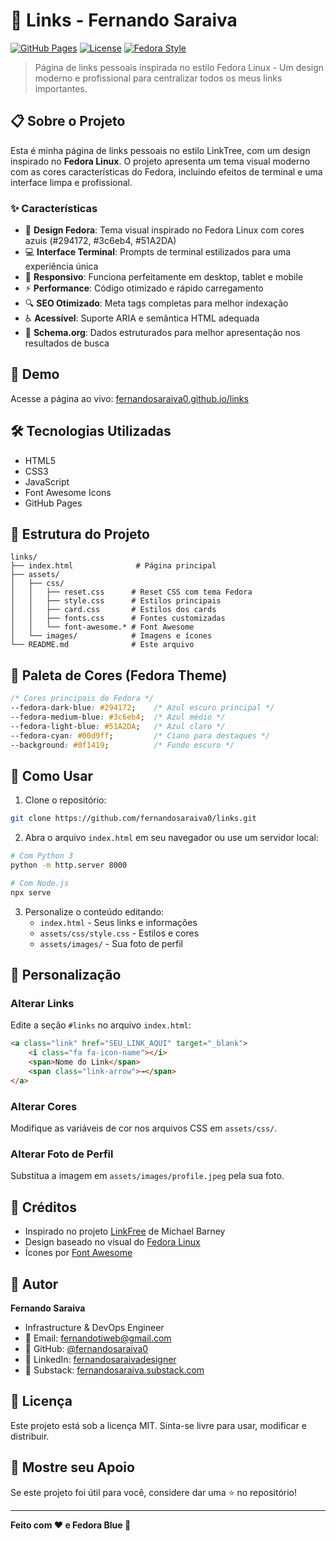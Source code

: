 # 🔗 Links - Fernando Saraiva

[![GitHub Pages](https://img.shields.io/badge/GitHub%20Pages-Live-blue?style=flat-square&logo=github)](https://fernandosaraiva0.github.io/links/)
[![License](https://img.shields.io/badge/License-MIT-blue.svg?style=flat-square)](LICENSE)
[![Fedora Style](https://img.shields.io/badge/Theme-Fedora%20Linux-51A2DA?style=flat-square&logo=fedora)](https://getfedora.org/)

> Página de links pessoais inspirada no estilo Fedora Linux - Um design moderno e profissional para centralizar todos os meus links importantes.

## 📋 Sobre o Projeto

Esta é minha página de links pessoais no estilo LinkTree, com um design inspirado no **Fedora Linux**. O projeto apresenta um tema visual moderno com as cores características do Fedora, incluindo efeitos de terminal e uma interface limpa e profissional.

### ✨ Características

- 🎨 **Design Fedora**: Tema visual inspirado no Fedora Linux com cores azuis (#294172, #3c6eb4, #51A2DA)
- 💻 **Interface Terminal**: Prompts de terminal estilizados para uma experiência única
- 📱 **Responsivo**: Funciona perfeitamente em desktop, tablet e mobile
- ⚡ **Performance**: Código otimizado e rápido carregamento
- 🔍 **SEO Otimizado**: Meta tags completas para melhor indexação
- ♿ **Acessível**: Suporte ARIA e semântica HTML adequada
- 🎯 **Schema.org**: Dados estruturados para melhor apresentação nos resultados de busca

## 🚀 Demo

Acesse a página ao vivo: [fernandosaraiva0.github.io/links](https://fernandosaraiva0.github.io/links/)

## 🛠️ Tecnologias Utilizadas

- HTML5
- CSS3
- JavaScript
- Font Awesome Icons
- GitHub Pages

## 📂 Estrutura do Projeto

```
links/
├── index.html              # Página principal
├── assets/
│   ├── css/
│   │   ├── reset.css      # Reset CSS com tema Fedora
│   │   ├── style.css      # Estilos principais
│   │   ├── card.css       # Estilos dos cards
│   │   ├── fonts.css      # Fontes customizadas
│   │   └── font-awesome.* # Font Awesome
│   └── images/            # Imagens e ícones
└── README.md              # Este arquivo
```

## 🎨 Paleta de Cores (Fedora Theme)

```css
/* Cores principais do Fedora */
--fedora-dark-blue: #294172;    /* Azul escuro principal */
--fedora-medium-blue: #3c6eb4;  /* Azul médio */
--fedora-light-blue: #51A2DA;   /* Azul claro */
--fedora-cyan: #00d9ff;         /* Ciano para destaques */
--background: #0f1419;          /* Fundo escuro */
```

## 🚀 Como Usar

1. Clone o repositório:
```bash
git clone https://github.com/fernandosaraiva0/links.git
```

2. Abra o arquivo `index.html` em seu navegador ou use um servidor local:
```bash
# Com Python 3
python -m http.server 8000

# Com Node.js
npx serve
```

3. Personalize o conteúdo editando:
   - `index.html` - Seus links e informações
   - `assets/css/style.css` - Estilos e cores
   - `assets/images/` - Sua foto de perfil

## 📝 Personalização

### Alterar Links

Edite a seção `#links` no arquivo `index.html`:

```html
<a class="link" href="SEU_LINK_AQUI" target="_blank">
    <i class="fa fa-icon-name"></i>
    <span>Nome do Link</span>
    <span class="link-arrow">→</span>
</a>
```

### Alterar Cores

Modifique as variáveis de cor nos arquivos CSS em `assets/css/`.

### Alterar Foto de Perfil

Substitua a imagem em `assets/images/profile.jpeg` pela sua foto.

## 🤝 Créditos

- Inspirado no projeto [LinkFree](https://github.com/MichaelBarney/LinkFree) de Michael Barney
- Design baseado no visual do [Fedora Linux](https://getfedora.org/)
- Ícones por [Font Awesome](https://fontawesome.com/)

## 👤 Autor

**Fernando Saraiva**

- Infrastructure & DevOps Engineer
- 📧 Email: fernandotiweb@gmail.com
- 🐙 GitHub: [@fernandosaraiva0](https://github.com/fernandosaraiva0)
- 💼 LinkedIn: [fernandosaraivadesigner](https://www.linkedin.com/in/fernandosaraivadesigner/)
- 📝 Substack: [fernandosaraiva.substack.com](https://fernandosaraiva.substack.com/)

## 📄 Licença

Este projeto está sob a licença MIT. Sinta-se livre para usar, modificar e distribuir.

## 🌟 Mostre seu Apoio

Se este projeto foi útil para você, considere dar uma ⭐ no repositório!

---

**Feito com ❤️ e Fedora Blue 🔵**
